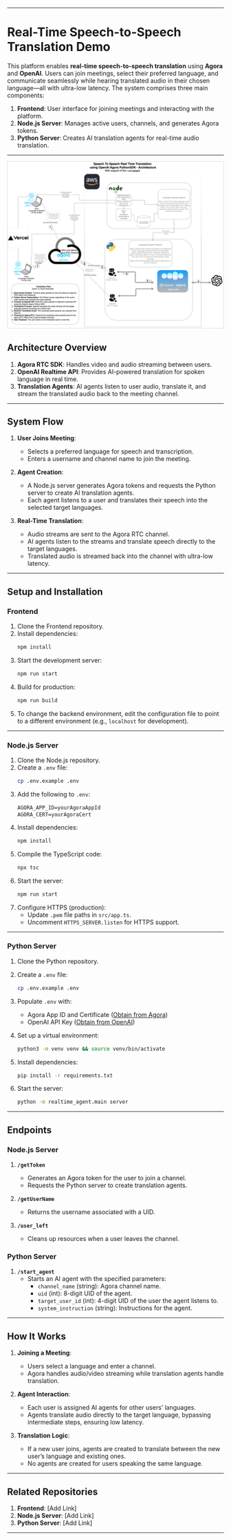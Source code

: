 
---

# **Real-Time Speech-to-Speech Translation Demo**  

This platform enables **real-time speech-to-speech translation** using **Agora** and **OpenAI**. Users can join meetings, select their preferred language, and communicate seamlessly while hearing translated audio in their chosen language—all with ultra-low latency. The system comprises three main components:  

1. **Frontend**: User interface for joining meetings and interacting with the platform.  
2. **Node.js Server**: Manages active users, channels, and generates Agora tokens.  
3. **Python Server**: Creates AI translation agents for real-time audio translation.  

---
![alt text](Architecture.png)
## **Architecture Overview**  

1. **Agora RTC SDK**: Handles video and audio streaming between users.  
2. **OpenAI Realtime API**: Provides AI-powered translation for spoken language in real time.  
3. **Translation Agents**: AI agents listen to user audio, translate it, and stream the translated audio back to the meeting channel.  

---

## **System Flow**  

1. **User Joins Meeting**:  
   - Selects a preferred language for speech and transcription.  
   - Enters a username and channel name to join the meeting.  

2. **Agent Creation**:  
   - A Node.js server generates Agora tokens and requests the Python server to create AI translation agents.  
   - Each agent listens to a user and translates their speech into the selected target languages.  

3. **Real-Time Translation**:  
   - Audio streams are sent to the Agora RTC channel.  
   - AI agents listen to the streams and translate speech directly to the target languages.  
   - Translated audio is streamed back into the channel with ultra-low latency.  

---

## **Setup and Installation**  

### **Frontend**  

1. Clone the Frontend repository.  
2. Install dependencies:  
   ```bash
   npm install
   ```  
3. Start the development server:  
   ```bash
   npm run start
   ```  
4. Build for production:  
   ```bash
   npm run build
   ```  
5. To change the backend environment, edit the configuration file to point to a different environment (e.g., `localhost` for development).  

---

### **Node.js Server**  

1. Clone the Node.js repository.  
2. Create a `.env` file:  
   ```bash
   cp .env.example .env
   ```  
3. Add the following to `.env`:  
   ```plaintext
   AGORA_APP_ID=yourAgoraAppId  
   AGORA_CERT=yourAgoraCert  
   ```  
4. Install dependencies:  
   ```bash
   npm install
   ```  
5. Compile the TypeScript code:  
   ```bash
   npx tsc
   ```  
6. Start the server:  
   ```bash
   npm run start
   ```  
7. Configure HTTPS (production):  
   - Update `.pem` file paths in `src/app.ts`.  
   - Uncomment `HTTPS_SERVER.listen` for HTTPS support.  

---

### **Python Server**  

1. Clone the Python repository.  
2. Create a `.env` file:  
   ```bash
   cp .env.example .env
   ```  
3. Populate `.env` with:  
   - Agora App ID and Certificate ([Obtain from Agora](https://console.agora.io/en/))  
   - OpenAI API Key ([Obtain from OpenAI](https://platform.openai.com/api-keys))  

4. Set up a virtual environment:  
   ```bash
   python3 -m venv venv && source venv/bin/activate
   ```  
5. Install dependencies:  
   ```bash
   pip install -r requirements.txt
   ```  
6. Start the server:  
   ```bash
   python -m realtime_agent.main server
   ```  

---

## **Endpoints**  

### **Node.js Server**  

1. **`/getToken`**  
   - Generates an Agora token for the user to join a channel.  
   - Requests the Python server to create translation agents.  

2. **`/getUserName`**  
   - Returns the username associated with a UID.  

3. **`/user_left`**  
   - Cleans up resources when a user leaves the channel.  

### **Python Server**  

1. **`/start_agent`**  
   - Starts an AI agent with the specified parameters:  
     - `channel_name` (string): Agora channel name.  
     - `uid` (int): 8-digit UID of the agent.  
     - `target_user_id` (int): 4-digit UID of the user the agent listens to.  
     - `system_instruction` (string): Instructions for the agent.  

---

## **How It Works**  

1. **Joining a Meeting**:  
   - Users select a language and enter a channel.  
   - Agora handles audio/video streaming while translation agents handle translation.  

2. **Agent Interaction**:  
   - Each user is assigned AI agents for other users’ languages.  
   - Agents translate audio directly to the target language, bypassing intermediate steps, ensuring low latency.  

3. **Translation Logic**:  
   - If a new user joins, agents are created to translate between the new user’s language and existing ones.  
   - No agents are created for users speaking the same language.  

---

## **Related Repositories**  

1. **Frontend**: [Add Link]  
2. **Node.js Server**: [Add Link]  
3. **Python Server**: [Add Link]  
---
